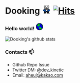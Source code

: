 # Dooking&nbsp;<img src="https://github.com/Kinetic27/Kinetic27/blob/master/sans.gif" width="30px"> [![Hits](https://hits.seeyoufarm.com/api/count/incr/badge.svg?url=https%3A%2F%2Fgithub.com%2Fdooking&count_bg=%2379C83D&title_bg=%23555555&icon=icloud.svg&icon_color=%23E7E7E7&title=hits&edge_flat=false)](https://hits.seeyoufarm.com)

### Hello world!&nbsp;<img src="https://github.com/Kinetic27/Kinetic27/blob/master/earth.gif" width="24px">

![Dooking's github stats](https://github-readme-stats.vercel.app/api?username=dooking&show_icons=true)

### Contacts 📫

* Github Repo Issue
* Twitter DM: @dev_kinetic
* Email: aheui@kakao.com
